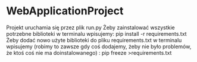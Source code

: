 # WebApplicationProject
Projekt uruchamia się przez plik run.py
Żeby zainstalować wszystkie potrzebne biblioteki w terminalu wpisujemy:
pip install -r requirements.txt
Żeby dodać nowo użyte biblioteki do pliku requirements.txt w terminalu wpisujemy (robimy to zawsze gdy coś dodajemy, żeby nie było problemów, że ktoś coś nie ma doinstalowanego) :
pip freeze >requirements.txt
